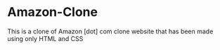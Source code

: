 # Amazon-Clone
This is a clone of Amazon [dot] com clone website that has been made using only HTML and CSS
